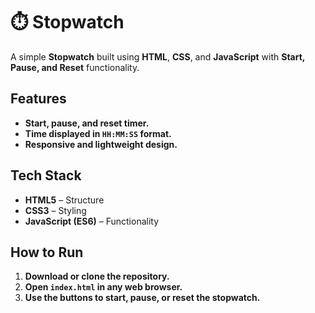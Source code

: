 # ⏱️ Stopwatch

A simple **Stopwatch** built using **HTML**, **CSS**, and **JavaScript** with **Start, Pause, and Reset** functionality.

## **Features**
- **Start, pause, and reset timer.**
- **Time displayed in `HH:MM:SS` format.**
- **Responsive and lightweight design.**

## **Tech Stack**
- **HTML5** – Structure  
- **CSS3** – Styling  
- **JavaScript (ES6)** – Functionality  

## **How to Run**
1. **Download or clone the repository.**  
2. **Open `index.html` in any web browser.**  
3. **Use the buttons to start, pause, or reset the stopwatch.**



